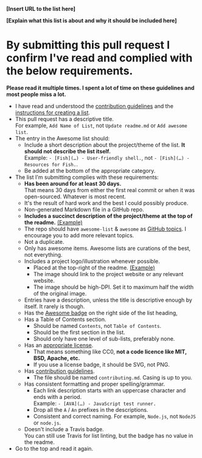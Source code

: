
<!-- Congrats on creating an Awesome list! 🎉 -->


<!-- Please fill in the below placeholders -->

**[Insert URL to the list here]**

**[Explain what this list is about and why it should be included here]**


# By submitting this pull request I confirm I've read and complied with the below requirements.

**Please read it multiple times. I spent a lot of time on these guidelines and most people miss a lot.**

- I have read and understood the [contribution guidelines](https://github.com/sindresorhus/awesome/blob/master/contributing.md) and the [instructions for creating a list](https://github.com/sindresorhus/awesome/blob/master/create-list.md).
- This pull request has a descriptive title.<br>For example, `Add Name of List`, not `Update readme.md` or `Add awesome list`.
- The entry in the Awesome list should:
	- Include a short description about the project/theme of the list. **It should not describe the list itself.**<br>Example: `- [Fish](…) - User-friendly shell.`, not `- [Fish](…) - Resources for Fish.`.
	- Be added at the bottom of the appropriate category.
- The list I'm submitting complies with these requirements:
	- **Has been around for at least 30 days.**<br>That means 30 days from either the first real commit or when it was open-sourced. Whatever is most recent.
	- It's the result of hard work and the best I could possibly produce.
	- Non-generated Markdown file in a GitHub repo.
	- **Includes a succinct description of the project/theme at the top of the readme.** [(Example)](https://github.com/willempienaar/awesome-quantified-self)
	- The repo should have `awesome-list` & `awesome` as [GitHub topics](https://help.github.com/articles/about-topics). I encourage you to add more relevant topics.
	- Not a duplicate.
	- Only has awesome items. Awesome lists are curations of the best, not everything.
	- Includes a project logo/illustration whenever possible.
		- Placed at the top-right of the readme. [(Example)](https://github.com/sindresorhus/awesome-electron)
		- The image should link to the project website or any relevant website.
		- The image should be high-DPI. Set it to maximum half the width of the original image.
	- Entries have a description, unless the title is descriptive enough by itself. It rarely is though.
	- Has the [Awesome badge](https://github.com/sindresorhus/awesome/blob/master/awesome.md#awesome-badge) on the right side of the list heading,
	- Has a Table of Contents section.
		- Should be named `Contents`, not `Table of Contents`.
		- Should be the first section in the list.
		- Should only have one level of sub-lists, preferably none.
	- Has an [appropriate license](https://github.com/sindresorhus/awesome/blob/master/awesome.md#choose-an-appropriate-license).
		- That means something like CC0, **not a code licence like MIT, BSD, Apache, etc.**
		- If you use a license badge, it should be SVG, not PNG.
	- Has [contribution guidelines](https://github.com/sindresorhus/awesome/blob/master/awesome.md#include-contribution-guidelines).
		- The file should be named `contributing.md`. Casing is up to you.
	- Has consistent formatting and proper spelling/grammar.
		- Each link description starts with an uppercase character and ends with a period.<br>Example: `- [AVA](…) - JavaScript test runner.`
		- Drop all the `A` / `An` prefixes in the descriptions.
		- Consistent and correct naming. For example, `Node.js`, not `NodeJS` or `node.js`.
	- Doesn't include a Travis badge.<br>You can still use Travis for list linting, but the badge has no value in the readme.
- Go to the top and read it again.
